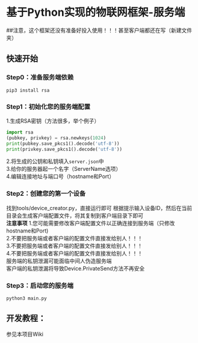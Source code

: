 # 基于Python实现的物联网框架-服务端
##注意，这个框架还没有准备好投入使用！！！甚至客户端都还在写（新建文件夹）
## 快速开始
### Step0：准备服务端依赖
```shell
pip3 install rsa
```
### Step1：初始化您的服务端配置
1.生成RSA密钥（方法很多，举个例子）
```python
import rsa
(pubkey, privkey) = rsa.newkeys(1024)
print(pubkey.save_pkcs1().decode('utf-8'))
print(privkey.save_pkcs1().decode('utf-8'))
```
2.将生成的公钥和私钥填入`server.json`中  
3.给你的服务器起一个名字（ServerName选项）  
4.编辑连接地址与端口号（hostname和Port）
### Step2：创建您的第一个设备
找到tools/device_creator.py，直接运行即可
根据提示输入设备ID，然后在当前目录会生成客户端配置文件，将其复制到客户端目录下即可  
**注意事项**
1.您可能需要修改客户端配置文件以正确连接到服务端（只修改hostname和Port)  
2.不要把服务端或者客户端的配置文件直接发给别人！！！  
3.不要把服务端或者客户端的配置文件直接发给别人！！！  
4.不要把服务端或者客户端的配置文件直接发给别人！！！  
服务端的私钥泄漏可能面临中间人伪造服务端  
客户端的私钥泄漏将导致Device.PrivateSend方法不再安全  
### Step3：启动您的服务端
```shell
python3 main.py
```
## 开发教程：  
参见本项目Wiki
